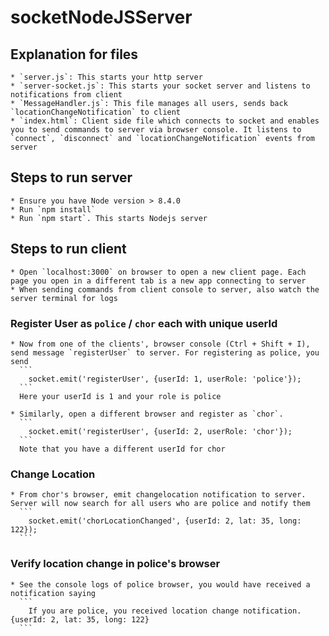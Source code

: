 
# socketNodeJSServer

## Explanation for files
    * `server.js`: This starts your http server
    * `server-socket.js`: This starts your socket server and listens to notifications from client
    * `MessageHandler.js`: This file manages all users, sends back `locationChangeNotification` to client
    * `index.html`: Client side file which connects to socket and enables you to send commands to server via browser console. It listens to `connect`, `disconnect` and `locationChangeNotification` events from server

## Steps to run server
    * Ensure you have Node version > 8.4.0
    * Run `npm install`
    * Run `npm start`. This starts Nodejs server

## Steps to run client
    * Open `localhost:3000` on browser to open a new client page. Each page you open in a different tab is a new app connecting to server
    * When sending commands from client console to server, also watch the server terminal for logs

### Register User as `police` / `chor` each with unique userId
    * Now from one of the clients', browser console (Ctrl + Shift + I), send message `registerUser` to server. For registering as police, you send
      ```
        socket.emit('registerUser', {userId: 1, userRole: 'police'});
      ```
      Here your userId is 1 and your role is police

    * Similarly, open a different browser and register as `chor`.
      ```
        socket.emit('registerUser', {userId: 2, userRole: 'chor'});
      ```
      Note that you have a different userId for chor

### Change Location
    * From chor's browser, emit changelocation notification to server. Server will now search for all users who are police and notify them
      ```
        socket.emit('chorLocationChanged', {userId: 2, lat: 35, long: 122});
      ```

### Verify location change in police's browser
    * See the console logs of police browser, you would have received a notification saying
      ```
        If you are police, you received location change notification. {userId: 2, lat: 35, long: 122}
      ```
